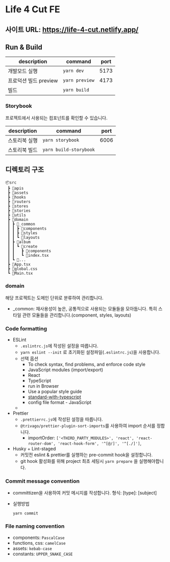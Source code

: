 # Life 4 Cut FE

## 사이트 URL: https://life-4-cut.netlify.app/

## Run & Build

| description           | command        | port |
| --------------------- | -------------- | ---- |
| 개발모드 실행         | `yarn dev`     | 5173 |
| 프로덕션 빌드 preview | `yarn preview` | 4173 |
| 빌드                  | `yarn build`   |      |

### Storybook

프로젝트에서 사용되는 컴포넌트를 확인할 수 있습니다.

| description   | command                | port |
| ------------- | ---------------------- | ---- |
| 스토리북 실행 | `yarn storybook`       | 6006 |
| 스토리북 빌드 | `yarn build-storybook` |      |

## 디렉토리 구조

```text
📦src
 ┣ 📂apis
 ┣ 📂assets
 ┣ 📂hooks
 ┣ 📂routers 
 ┣ 📂stores  
 ┣ 📂stories
 ┣ 📂utils
 ┣ 📂domain
 ┃ ┣ 📂_common
 ┃ ┃ ┣ 📂components
 ┃ ┃ ┣ 📂styles
 ┃ ┃ ┗ 📂layouts
 ┃ ┣ 📂album
 ┃ ┃ ┗ 📂create
 ┃ ┃   ┣ 📂components
 ┃ ┃   ┗ 📜index.tsx
 ┃ ┗ 📂...
 ┣ 📜App.tsx
 ┣ 📜global.css
 ┗ 📜Main.tsx

```

### domain

해당 프로젝트는 도메인 단위로 분류하여 관리합니다.

- _common: 재사용성이 높은, 공통적으로 사용되는 모듈들을 모아둡니다. 특히 스타일 관련 모듈들을 관리합니다.(component, styles, layouts) 

### Code formatting

- ESLint
  - `.eslintrc.js`에 작성된 설정을 따릅니다.
  - `yarn eslint --init` 로 초기화된 설정파일(`.eslintrc.js`)을 사용합니다.
  - 선택 옵션
    - To check syntax, find problems, and enforce code style
    - JavaScript modules (import/export)
    - React
    - TypeScript
    - run in Browser
    - Use a popular style guide
    - [standard-with-typescript](https://github.com/standard/eslint-config-standard-with-typescript)
    - config file format - JavaScript
  -
- Prettier
  - `.prettierrc.js`에 작성된 설정을 따릅니다.
  - `@trivago/prettier-plugin-sort-imports`를 사용하여 import 순서를 정합니다.
    - importOrder: `['<THIRD_PARTY_MODULES>', 'react', 'react-router-dom', 'react-hook-form', '^[@/]', '^[./]']`,
- Husky + Lint-staged
  - 커밋전 eslint & prettier를 실행하는 pre-commit hook을 설정합니다.
  - git hook 활성화를 위해 project 최초 세팅시 `yarn prepare` 을 실행해야합니다.

### Commit message convention

- committizen을 사용하여 커밋 메시지를 작성합니다. 형식: [type]: [subject]
- 실행방법

  `yarn commit`

### File naming convention
- components: `PascalCase`
- functions, css: `camelCase`
- assets: `kebab-case`
- constants: `UPPER_SNAKE_CASE`
